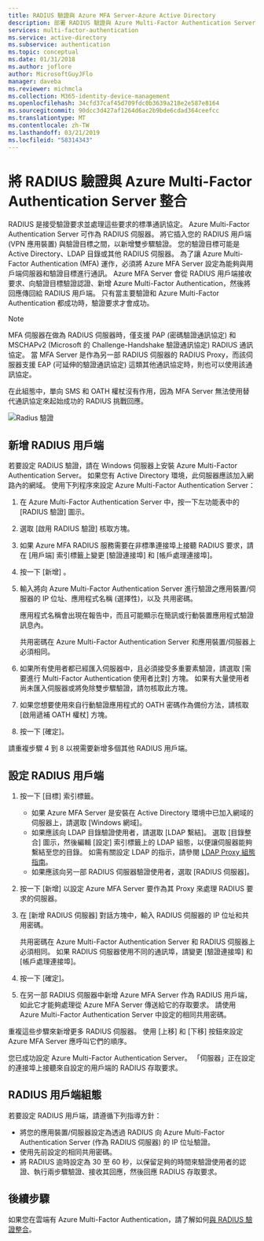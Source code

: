 ```yaml
---
title: RADIUS 驗證與 Azure MFA Server-Azure Active Directory
description: 部署 RADIUS 驗證與 Azure Multi-Factor Authentication Server。
services: multi-factor-authentication
ms.service: active-directory
ms.subservice: authentication
ms.topic: conceptual
ms.date: 01/31/2018
ms.author: joflore
author: MicrosoftGuyJFlo
manager: daveba
ms.reviewer: michmcla
ms.collection: M365-identity-device-management
ms.openlocfilehash: 34cfd37caf45d709fdc0b3639a218e2e587e8164
ms.sourcegitcommit: 90dcc3d427af1264d6ac2b9bde6cdad364ceefcc
ms.translationtype: MT
ms.contentlocale: zh-TW
ms.lasthandoff: 03/21/2019
ms.locfileid: "58314343"
---
```

# <a name="integrate-radius-authentication-with-azure-multi-factor-authentication-server"></a>將 RADIUS 驗證與 Azure Multi-Factor Authentication Server 整合

RADIUS 是接受驗證要求並處理這些要求的標準通訊協定。 Azure Multi-Factor Authentication Server 可作為 RADIUS 伺服器。 將它插入您的 RADIUS 用戶端 (VPN 應用裝置) 與驗證目標之間，以新增雙步驟驗證。 您的驗證目標可能是 Active Directory、LDAP 目錄或其他 RADIUS 伺服器。 為了讓 Azure Multi-Factor Authentication (MFA) 運作，必須將 Azure MFA Server 設定為能夠與用戶端伺服器和驗證目標進行通訊。 Azure MFA Server 會從 RADIUS 用戶端接收要求、向驗證目標驗證認證、新增 Azure Multi-Factor Authentication，然後將回應傳回給 RADIUS 用戶端。 只有當主要驗證和 Azure Multi-Factor Authentication 都成功時，驗證要求才會成功。

> [!NOTE]
> MFA 伺服器在做為 RADIUS 伺服器時，僅支援 PAP (密碼驗證通訊協定) 和 MSCHAPv2 (Microsoft 的 Challenge-Handshake 驗證通訊協定) RADIUS 通訊協定。  當 MFA Server 是作為另一部 RADIUS 伺服器的 RADIUS Proxy，而該伺服器支援 EAP (可延伸的驗證通訊協定) 這類其他通訊協定時，則也可以使用該通訊協定。
>
> 在此組態中，單向 SMS 和 OATH 權杖沒有作用，因為 MFA Server 無法使用替代通訊協定來起始成功的 RADIUS 挑戰回應。

![Radius 驗證](./media/howto-mfaserver-dir-radius/radius.png)

## <a name="add-a-radius-client"></a>新增 RADIUS 用戶端

若要設定 RADIUS 驗證，請在 Windows 伺服器上安裝 Azure Multi-Factor Authentication Server。 如果您有 Active Directory 環境，此伺服器應該加入網路內的網域。 使用下列程序來設定 Azure Multi-Factor Authentication Server：

1. 在 Azure Multi-Factor Authentication Server 中，按一下左功能表中的 [RADIUS 驗證] 圖示。
2. 選取 [啟用 RADIUS 驗證] 核取方塊。
3. 如果 Azure MFA RADIUS 服務需要在非標準連接埠上接聽 RADIUS 要求，請在 [用戶端] 索引標籤上變更 [驗證連接埠] 和 [帳戶處理連接埠]。
4. 按一下 [新增] 。
5. 輸入將向 Azure Multi-Factor Authentication Server 進行驗證之應用裝置/伺服器的 IP 位址、應用程式名稱 (選擇性)，以及 共用密碼。

   應用程式名稱會出現在報告中，而且可能顯示在簡訊或行動裝置應用程式驗證訊息內。

   共用密碼在 Azure Multi-Factor Authentication Server 和應用裝置/伺服器上必須相同。

6. 如果所有使用者都已經匯入伺服器中，且必須接受多重要素驗證，請選取 [需要進行 Multi-Factor Authentication 使用者比對] 方塊。 如果有大量使用者尚未匯入伺服器或將免除雙步驟驗證，請勿核取此方塊。
7. 如果您想要使用來自行動驗證應用程式的 OATH 密碼作為備份方法，請核取 [啟用遞補 OATH 權杖] 方塊。
8. 按一下 [確定]。

請重複步驟 4 到 8 以視需要新增多個其他 RADIUS 用戶端。

## <a name="configure-your-radius-client"></a>設定 RADIUS 用戶端

1. 按一下 [目標] 索引標籤。
   * 如果 Azure MFA Server 是安裝在 Active Directory 環境中已加入網域的伺服器上，請選取 [Windows 網域]。
   * 如果應該向 LDAP 目錄驗證使用者，請選取 [LDAP 繫結]。
      選取 [目錄整合] 圖示，然後編輯 [設定] 索引標籤上的 LDAP 組態，以便讓伺服器能夠繫結至您的目錄。 如需有關設定 LDAP 的指示，請參閱 [LDAP Proxy 組態指南](howto-mfaserver-dir-ldap.md)。
   * 如果應該向另一部 RADIUS 伺服器驗證使用者，選取 [RADIUS 伺服器]。
1. 按一下 [新增] 以設定 Azure MFA Server 要作為其 Proxy 來處理 RADIUS 要求的伺服器。
1. 在 [新增 RADIUS 伺服器] 對話方塊中，輸入 RADIUS 伺服器的 IP 位址和共用密碼。

   共用密碼在 Azure Multi-Factor Authentication Server 和 RADIUS 伺服器上必須相同。 如果 RADIUS 伺服器使用不同的通訊埠，請變更 [驗證連接埠] 和 [帳戶處理連接埠]。

1. 按一下 [確定]。
1. 在另一部 RADIUS 伺服器中新增 Azure MFA Server 作為 RADIUS 用戶端，如此它才能夠處理從 Azure MFA Server 傳送給它的存取要求。 請使用 Azure Multi-Factor Authentication Server 中設定的相同共用密碼。

重複這些步驟來新增更多 RADIUS 伺服器。 使用 [上移] 和 [下移] 按鈕來設定 Azure MFA Server 應呼叫它們的順序。

您已成功設定 Azure Multi-Factor Authentication Server。 「伺服器」正在設定的連接埠上接聽來自設定的用戶端的 RADIUS 存取要求。   

## <a name="radius-client-configuration"></a>RADIUS 用戶端組態
若要設定 RADIUS 用戶端，請遵循下列指導方針：

* 將您的應用裝置/伺服器設定為透過 RADIUS 向 Azure Multi-Factor Authentication Server (作為 RADIUS 伺服器) 的 IP 位址驗證。
* 使用先前設定的相同共用密碼。
* 將 RADIUS 逾時設定為 30 至 60 秒，以保留足夠的時間來驗證使用者的認證、執行兩步驟驗證、接收其回應，然後回應 RADIUS 存取要求。

## <a name="next-steps"></a>後續步驟

如果您在雲端有 Azure Multi-Factor Authentication，請了解如何[與 RADIUS 驗證整合](howto-mfa-nps-extension.md)。 
